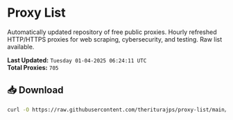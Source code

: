 # Proxy List

Automatically updated repository of free public proxies. Hourly refreshed HTTP/HTTPS proxies for web scraping, cybersecurity, and testing. Raw list available.

**Last Updated:** `Tuesday 01-04-2025 06:24:11 UTC`  
**Total Proxies:** `705`

## 📥 Download
```bash
curl -O https://raw.githubusercontent.com/theriturajps/proxy-list/main/proxies.txt
